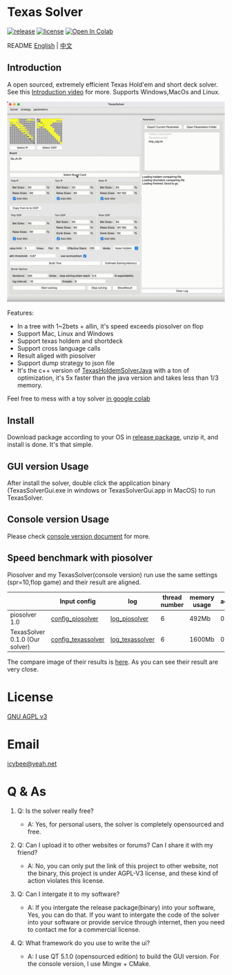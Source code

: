 # Texas Solver

[![release](https://img.shields.io/github/v/release/bupticybee/TexasSolver?style=flat-square)](https://github.com/bupticybee/TexasSolver/releases)
[![license](https://img.shields.io/github/license/bupticybee/TexasSolver?style=flat-square)](https://github.com/bupticybee/TexasSolver/blob/master/LICENSE)
[![Open In Colab](https://colab.research.google.com/assets/colab-badge.svg)](https://colab.research.google.com/github/bupticybee/TexasSolver/blob/master/TexasSolverTechDemo.ipynb)

README [English](README.md) | [中文](README.zh-CN.md)

## Introduction 
A open sourced, extremely efficient Texas Hold'em and short deck solver. See this [Introduction video](https://www.youtube.com/watch?v=MydczBwSfWc) for more. Supports Windows,MacOs and Linux.

![](imgs/solver_example.gif)

Features:

- In a tree with 1~2bets + allin, it's speed exceeds piosolver on flop
- Support Mac, Linux and Windows
- Support texas holdem and shortdeck
- Support cross language calls
- Result aliged with piosolver
- Support dump strategy to json file
- It's the c++ version of [TexasHoldemSolverJava](https://github.com/bupticybee/TexasHoldemSolverJava) with a ton of optimization, it's 5x faster than the java version and takes less than 1/3 memory.

Feel free to mess with a toy solver [in google colab](https://colab.research.google.com/github/bupticybee/TexasSolver/blob/master/TexasSolverTechDemo.ipynb)


## Install

Download package according to your OS in [release package](https://github.com/bupticybee/TexasSolver/releases), unzip it, and install is done. It's that simple.

## GUI version Usage

After install the solver, double click the application binary (TexasSolverGui.exe in windows or TexasSolverGui.app in MacOS) to run TexasSolver.

## Console version Usage

Please check [console version document](https://github.com/bupticybee/TexasSolver/tree/console#usage) for more.

## Speed benchmark with piosolver

Piosolver and my TexasSolver(console version) run use the same settings (spr=10,flop game) and their result are aligned.

|                                | Input config                                              | log                                                          | thread number | memory usage | accuracy | converge time |
| ------------------------------ | --------------------------------------------------------- | ------------------------------------------------------------ | ------------- | ------------ | -------- | ------------- |
| piosolver 1.0                  | [config_piosolver](benchmark/benchmark_piosolver.txt)     | [log_piosolver](benchmark/benchmark_outputs/piosolver_log.txt) | 6             | 492Mb        | 0.29%    | 242s          |
| TexasSolver 0.1.0 (Our solver) | [config_texassolver](benchmark/benchmark_texassolver.txt) | [log_texassolver](benchmark/benchmark_outputs/texassolver_log.txt) | 6             | 1600Mb       | 0.275%   | 172s          |

The compare image of their results is  [here](benchmark/benchmark_outputs/result_compair.png). As you can see their result are very close.

# License

[GNU AGPL v3](https://www.gnu.org/licenses/agpl-3.0.en.html)

# Email

icybee@yeah.net

# Q & As

1. Q: Is the solver really free?
   - A: Yes, for personal users, the solver is completely opensourced and free.

2. Q: Can I upload it to other websites or forums? Can I share it with my friend?
   - A: No, you can only put the link of this project to other website, not the binary, this project is under AGPL-V3 license, and these kind of action violates this license.

3. Q: Can I intergate it to my software?
   - A: If you intergate the release package(binary) into your software, Yes, you can do that. If you want to intergate the code of the solver into your software or provide service through internet, then you need to contact me for a commercial license.

4. Q: What framework do you use to write the ui?
   - A: I use QT 5.1.0 (opensourced edition) to build the GUI version. For the console version, I use Mingw + CMake.

